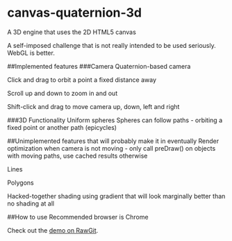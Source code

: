 # canvas-quaternion-3d
A 3D engine that uses the 2D HTML5 canvas

A self-imposed challenge that is not really intended to be used seriously. WebGL is better.

##Implemented features
###Camera
Quaternion-based camera

Click and drag to orbit a point a fixed distance away

Scroll up and down to zoom in and out

Shift-click and drag to move camera up, down, left and right

###3D Functionality
Uniform spheres
Spheres can follow paths - orbiting a fixed point or another path (epicycles)

##Unimplemented features that will probably make it in eventually
Render optimization when camera is not moving - only call preDraw() on objects with moving paths, use cached results otherwise

Lines

Polygons

Hacked-together shading using gradient that will look marginally better than no shading at all

##How to use
Recommended browser is Chrome

Check out the [demo on RawGit](https://rawgit.com/jasperchapmanblack/canvas-quaternion-3d/master/mainpage.html).
